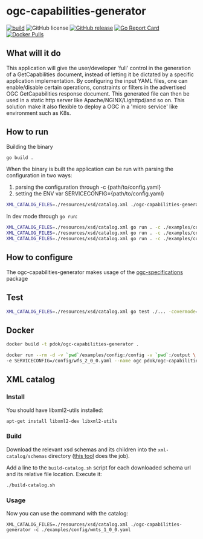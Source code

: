 # ogc-capabilities-generator

[![build](https://github.com/PDOK/ogc-capabilities-generator/actions/workflows/go.yml/badge.svg)](https://github.com/PDOK/ogc-capabilities-generator/actions/workflows/go.yml)
![GitHub
license](https://img.shields.io/github/license/PDOK/ogc-capabilities-generator)
[![GitHub
release](https://img.shields.io/github/release/PDOK/ogc-capabilities-generator.svg)](https://github.com/PDOK/ogc-capabilities-generator/releases)
[![Go Report
Card](https://goreportcard.com/badge/PDOK/ogc-capabilities-generator)](https://goreportcard.com/report/PDOK/ogc-capabilities-generator)
[![Docker
Pulls](https://img.shields.io/docker/pulls/pdok/ogc-capabilities-gen.svg)](https://hub.docker.com/r/pdok/ogc-capabilities-gen)

## What will it do

This application will give the user/developer 'full' control in the generation
of a GetCapabilities document, instead of letting it be dictated by a specific
application implementation. By configuring the input YAML files, one can
enable/disable certain operations, constraints or filters in the advertised OGC
GetCapabilities response document. This generated file can then be used in a
static http server like Apache/NGINX/Lighttpd/and so on. This solution make it
also flexible to deploy a OGC in a 'micro service' like environment such as K8s.

## How to run

Building the binary

```sh
go build .
```

When the binary is built the application can be run with parsing the
configuration in two ways:

1. parsing the configuration through -c {path/to/config.yaml}
2. setting the ENV var SERVICECONFIG={path/to/config.yaml}

```sh
XML_CATALOG_FILES=./resources/xsd/catalog.xml ./ogc-capabilities-generator -c ./examples/config/wmts_1_0_0.yaml
```

In dev mode through `go run`:

```sh
XML_CATALOG_FILES=./resources/xsd/catalog.xml go run . -c ./examples/config/wms_1_3_0.yaml
XML_CATALOG_FILES=./resources/xsd/catalog.xml go run . -c ./examples/config/wfs_2_0_0.yaml
XML_CATALOG_FILES=./resources/xsd/catalog.xml go run . -c ./examples/config/wmts_1_0_0.yaml
```

## How to configure

The ogc-capabilities-generator makes usage of the
[ogc-specifications](https://github.com/PDOK/ogc-specifications) package

## Test

```sh
XML_CATALOG_FILES=./resources/xsd/catalog.xml go test ./... -covermode=atomic -v
```

## Docker

```sh
docker build -t pdok/ogc-capabilities-generator .

docker run --rm -d -v `pwd`/examples/config:/config -v `pwd`:/output \
-e SERVICECONFIG=/config/wfs_2_0_0.yaml --name ogc pdok/ogc-capabilities-generator
```


## XML catalog

### Install
You should have libxml2-utils installed: 

```shell
apt-get install libxml2-dev libxml2-utils
```

### Build

Download the relevant xsd schemas and its children into the `xml-catalog/schemas` directory
([this tool](https://github.com/n-a-t-e/xsd_download) does the job).

Add a line to the `build-catalog.sh` script for each downloaded schema url and its relative file location.
Execute it:

```shell
./build-catalog.sh
```

### Usage
Now you can use the command with the catalog:

```
XML_CATALOG_FILES=./resources/xsd/catalog.xml ./ogc-capabilities-generator -c ./examples/config/wmts_1_0_0.yaml
```